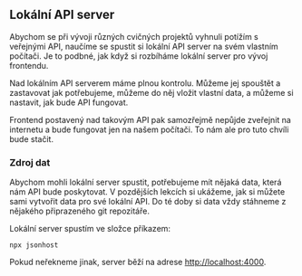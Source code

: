 ## Lokální API server

Abychom se při vývoji různých cvičných projektů vyhnuli potížím s veřejnými API, naučíme se spustit si lokální API server na svém vlastním počítači. Je to podbné, jak když si rozbíháme lokální server pro vývoj frontendu. 

Nad lokálním API serverem máme plnou kontrolu. Můžeme jej spouštět a zastavovat jak potřebujeme, můžeme do něj vložit vlastní data, a můžeme si nastavit, jak bude API fungovat.

Frontend postavený nad takovým API pak samozřejmě nepůjde zveřejnit na internetu a bude fungovat jen na našem počítači. To nám ale pro tuto chvíli bude stačit.

### Zdroj dat

Abychom mohli lokální server spustit, potřebujeme mít nějaká data, která nám API bude poskytovat. V pozdějších lekcích si ukážeme, jak si můžete sami vytvořit data pro své lokální API. Do té doby si data vždy stáhneme z nějakého připrazeného git repozitáře.

Lokální server spustím ve složce příkazem:

```shell
npx jsonhost
```

Pokud neřekneme jinak, server běží na adrese [http://localhost:4000](http://localhost:4000).
